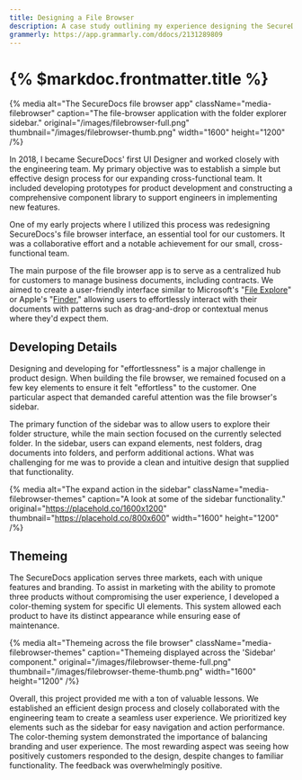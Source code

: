 ```yaml
---
title: Designing a File Browser
description: A case study outlining my experience designing the SecureDocs file browser.
grammerly: https://app.grammarly.com/ddocs/2131289809
---
```


# {% $markdoc.frontmatter.title %}

{% media
  alt="The SecureDocs file browser app"
  className="media-filebrowser"
  caption="The file-browser application with the folder explorer sidebar."
  original="/images/filebrowser-full.png"
  thumbnail="/images/filebrowser-thumb.png"
  width="1600"
  height="1200"
/%}

In 2018, I became SecureDocs' first UI Designer and worked closely with the engineering team. My primary objective was to establish a simple but effective design process for our expanding cross-functional team. It included developing prototypes for product development and constructing a comprehensive component library to support engineers in implementing new features.

One of my early projects where I utilized this process was redesigning SecureDocs's file browser interface, an essential tool for our customers. It was a collaborative effort and a notable achievement for our small, cross-functional team.

The main purpose of the file browser app is to serve as a centralized hub for customers to manage business documents, including contracts. We aimed to create a user-friendly interface similar to Microsoft's "[File Explore](https://en.wikipedia.org/wiki/File_Explorer)" or  Apple's "[Finder](https://en.wikipedia.org/wiki/Finder_(software))," allowing users to effortlessly interact with their documents with patterns such as drag-and-drop or contextual menus where they'd expect them.

## Developing Details

Designing and developing for "effortlessness" is a major challenge in product design. When building the file browser, we remained focused on a few key elements to ensure it felt "effortless" to the customer. One particular aspect that demanded careful attention was the file browser's sidebar.

The primary function of the sidebar was to allow users to explore their folder structure, while the main section focused on the currently selected folder. In the sidebar, users can expand elements, nest folders, drag documents into folders, and perform additional actions. What was challenging for me was to provide a clean and intuitive design that supplied that functionality.

{% media
  alt="The expand action in the sidebar"
  className="media-filebrowser-themes"
  caption="A look at some of the sidebar functionality."
  original="https://placehold.co/1600x1200"
  thumbnail="https://placehold.co/800x600"
  width="1600"
  height="1200"
/%}

## Themeing

The SecureDocs application serves three markets, each with unique features and branding. To assist in marketing with the ability to promote three products without compromising the user experience, I developed a color-theming system for specific UI elements. This system allowed each product to have its distinct appearance while ensuring ease of maintenance.

{% media
  alt="Themeing across the file browser"
  className="media-filebrowser-themes"
  caption="Themeing displayed across the 'Sidebar' component."
  original="/images/filebrowser-theme-full.png"
  thumbnail="/images/filebrowser-theme-thumb.png"
  width="1600"
  height="1200"
/%}

Overall, this project provided me with a ton of valuable lessons. We established an efficient design process and closely collaborated with the engineering team to create a seamless user experience. We prioritized key elements such as the sidebar for easy navigation and action performance. The color-theming system demonstrated the importance of balancing branding and user experience. The most rewarding aspect was seeing how positively customers responded to the design, despite changes to familiar functionality. The feedback was overwhelmingly positive.
